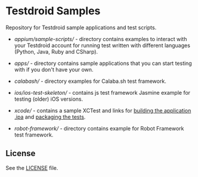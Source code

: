 # Testdroid Samples

Repository for Testdroid sample applications and test scripts.

* *appium/sample-scripts/* - directory contains examples to interact with your
Testdroid account for running test written with different languages
(Python, Java, Ruby and CSharp).

* *apps/* - directory contains sample applications that you can start testing
with if you don't have your own.

* *calabash/* - directory examples for Calaba.sh test framework.

* *ios/ios-test-skeleton/* - contains js test framework Jasmine example
for testing (older) iOS versions.

* *xcode/* - contains a sample XCTest and links for [building the application .ipa](http://docs.testdroid.com/xcode/ipa/) and [packaging the tests](http://docs.testdroid.com/xcode/xctest).

* *robot-framework/* - directory contains example for Robot Framework test framework.


## License

See the [LICENSE](LICENSE) file.

